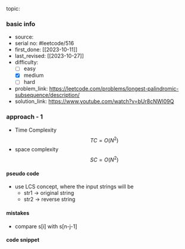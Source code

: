 topic:

### basic info
- source: 
- serial no: #leetcode/516 
- first_done: [[2023-10-11]]
- last_revised: [[2023-10-27]]
- difficulty:
	- [ ] easy
	- [x] medium
	- [ ] hard
- problem_link: https://leetcode.com/problems/longest-palindromic-subsequence/description/
- solution_link: https://www.youtube.com/watch?v=bUr8cNWI09Q

### approach - 1
- Time Complexity $$TC = O(N^2)$$
- space complexity $$SC = O(N^2)$$

#### pseudo code
- use LCS concept, where the input strings will be
	- str1 -> original string
	- str2 -> reverse string
#### mistakes
- compare s[i] with s[n-j-1]
#### code snippet
```python

```